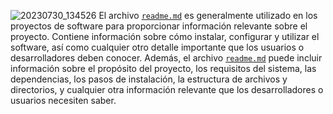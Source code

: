 ![20230730_134526](https://github.com/notebook-t/notebook-t/assets/140947135/5171d43f-94d2-47f1-8f8b-8cd8d85adaef)
El archivo [`readme.md`](https://www.notion.so/Readme-md-f23cfb4f045240efa6d5f6520cad2703) es generalmente utilizado en los proyectos de software para proporcionar información relevante sobre el proyecto. 
Contiene información sobre cómo instalar, configurar y utilizar el software, así como cualquier otro detalle importante que los usuarios o desarrolladores deben conocer. 
Además, el archivo [`readme.md`](https://www.notion.so/532cff6da872437d9dbc5eead07ad58e?v=050c101b0b104d4e85a05ed36cfa46f7) puede incluir información sobre el propósito del proyecto, los requisitos del sistema, las dependencias, los pasos de instalación, la estructura de archivos y directorios, y cualquier otra información relevante que los desarrolladores o usuarios necesiten saber.
